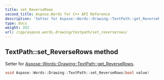 ```yaml
---
title: set_ReverseRows
second_title: Aspose.Words for C++ API Reference
description: 'Setter for Aspose::Words::Drawing::TextPath::get_ReverseRows.'
type: docs
weight: 352
url: /cpp/aspose.words.drawing/textpath/set_reverserows/
---
```

## TextPath::set_ReverseRows method


Setter for [Aspose::Words::Drawing::TextPath::get_ReverseRows](../get_reverserows/).

```cpp
void Aspose::Words::Drawing::TextPath::set_ReverseRows(bool value)
```

